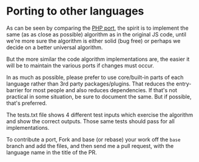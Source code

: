 # Porting to other languages
As can be seen by comparing the [PHP port][php-port], the spirit is to implement the same (as as close as possible) algorithm as in the original JS code, until we're more sure the algorithm is either solid (bug free) or perhaps we decide on a better universal algorithm. 

But the more similar the code algorithm implementations are, the easier it will be to maintain the various ports if changes must occur.

In as much as possible, please prefer to use core/built-in parts of each language rather than 3rd party packages/plugins. That reduces the entry-barrier for most people and also reduces dependencies. If that's not practical in some situation, be sure to document the same. But if possible, that's preferred.
 
The tests.txt file shows 4 different test inputs which exercise the algorithm and show the correct outputs. Those same tests should pass for all implementations.

To contribute a port, Fork and base (or rebase) your work off the `base` branch and add the files, and then send me a pull request, with the language name in the title of the PR.

 [php-port]: https://github.com/getify/JSON.minify/tree/php
